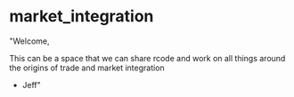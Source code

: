 # market_integration

"Welcome, 

This can be a space that we can share rcode and work on all things around the origins of trade and market integration

- Jeff"